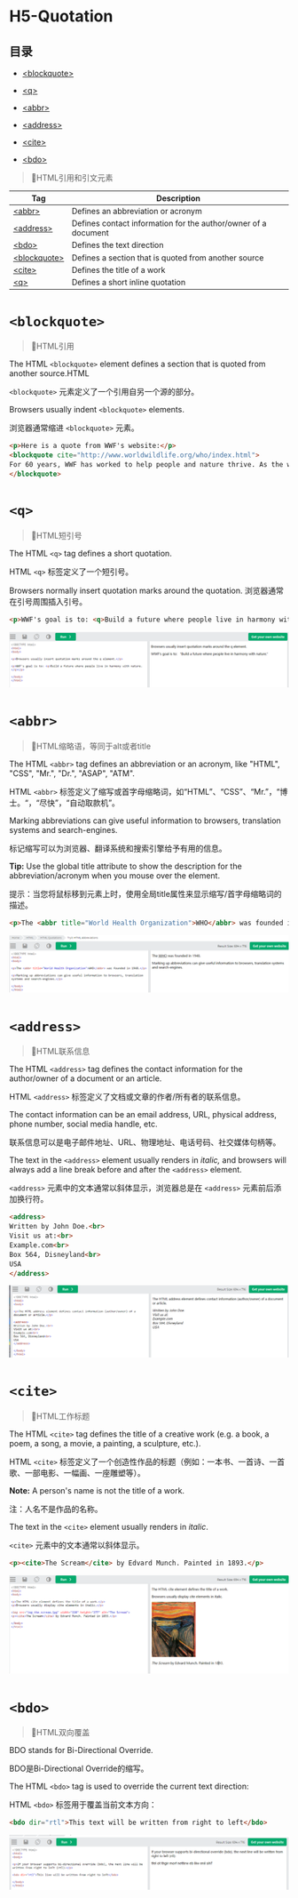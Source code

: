# H5-Quotation

## 目录

-   [\<blockquote>](#blockquote)

-   [\<q> ](#q-)

-   [\<abbr>](#abbr)

-   [\<address> ](#address-)

-   [\<cite>](#cite)

-   [\<bdo>](#bdo)








> 📌HTML引用和引文元素



| Tag                                                                               | Description                                                    |
| --------------------------------------------------------------------------------- | -------------------------------------------------------------- |
| [\<abbr>](https://www.w3schools.com/tags/tag_abbr.asp "<abbr>")                   | Defines an abbreviation or acronym                             |
| [\<address>](https://www.w3schools.com/tags/tag_address.asp "<address>")          | Defines contact information for the author/owner of a document |
| [\<bdo>](https://www.w3schools.com/tags/tag_bdo.asp "<bdo>")                      | Defines the text direction                                     |
| [\<blockquote>](https://www.w3schools.com/tags/tag_blockquote.asp "<blockquote>") | Defines a section that is quoted from another source           |
| [\<cite>](https://www.w3schools.com/tags/tag_cite.asp "<cite>")                   | Defines the title of a work                                    |
| [\<q>](https://www.w3schools.com/tags/tag_q.asp "<q>")                            | Defines a short inline quotation                               |





# `<blockquote>`



> 📌HTML引用



The HTML `<blockquote>` element defines a section that is quoted from another source.HTML&#x20;

`<blockquote>` 元素定义了一个引用自另一个源的部分。



Browsers usually indent `<blockquote>` elements.

浏览器通常缩进 `<blockquote>` 元素。

```html
<p>Here is a quote from WWF's website:</p>
<blockquote cite="http://www.worldwildlife.org/who/index.html">
For 60 years, WWF has worked to help people and nature thrive. As the world's leading conservation organization, WWF works in nearly 100 countries. At every level, we collaborate with people around the world to develop and deliver innovative solutions that protect communities, wildlife, and the places in which they live.
</blockquote>
```





# `<q> `



> 📌HTML短引号



The HTML `<q>` tag defines a short quotation.

HTML `<q>` 标签定义了一个短引号。



Browsers normally insert quotation marks around the quotation. &#x20;
浏览器通常在引号周围插入引号。

```html
<p>WWF's goal is to: <q>Build a future where people live in harmony with nature.</q></p>
```

![](image/image_WPWFJQpMIk.png)





# `<abbr>`



> 📌HTML缩略语，等同于alt或者title



The HTML `<abbr>` tag defines an abbreviation or an acronym, like "HTML", "CSS", "Mr.", "Dr.", "ASAP", "ATM".

HTML `<abbr>` 标签定义了缩写或首字母缩略词，如“HTML”、“CSS”、“Mr.”，“博士。“，“尽快”，“自动取款机”。



Marking abbreviations can give useful information to browsers, translation systems and search-engines. &#x20;


标记缩写可以为浏览器、翻译系统和搜索引擎给予有用的信息。



**Tip:** Use the global title attribute to show the description for the abbreviation/acronym when you mouse over the element. 

提示：当您将鼠标移到元素上时，使用全局title属性来显示缩写/首字母缩略词的描述。

```html
<p>The <abbr title="World Health Organization">WHO</abbr> was founded in 1948.</p>
```

![](image/image_QuvVhnMQ36.png)





# `<address> `



> 📌HTML联系信息



The HTML `<address>` tag defines the contact information for the author/owner of a document or an article.

HTML `<address>` 标签定义了文档或文章的作者/所有者的联系信息。



The contact information can be an email address, URL, physical address, phone number, social media handle, etc. &#x20;

联系信息可以是电子邮件地址、URL、物理地址、电话号码、社交媒体句柄等。



The text in the `<address>` element usually renders in *italic,* and browsers will always add a line break before and after the `<address>` element.

`<address>` 元素中的文本通常以斜体显示，浏览器总是在 `<address>` 元素前后添加换行符。

```html
<address>
Written by John Doe.<br>
Visit us at:<br>
Example.com<br>
Box 564, Disneyland<br>
USA
</address>
```

![](image/image_cFuRIdJX4l.png)





# `<cite>`



> 📌HTML工作标题



The HTML `<cite>` tag defines the title of a creative work (e.g. a book, a poem, a song, a movie, a painting, a sculpture, etc.).

HTML `<cite>` 标签定义了一个创造性作品的标题（例如：一本书、一首诗、一首歌、一部电影、一幅画、一座雕塑等）。



**Note:** A person's name is not the title of a work.

注：人名不是作品的名称。



The text in the `<cite>` element usually renders in *italic*.

`<cite>` 元素中的文本通常以斜体显示。

```html
<p><cite>The Scream</cite> by Edvard Munch. Painted in 1893.</p>
```

![](image/image_x3glHvUasT.png)





# `<bdo>`



> 📌HTML双向覆盖



BDO stands for Bi-Directional Override. &#x20;


BDO是Bi-Directional Override的缩写。



The HTML `<bdo>` tag is used to override the current text direction:

HTML `<bdo>` 标签用于覆盖当前文本方向：

```html
<bdo dir="rtl">This text will be written from right to left</bdo>
```

![](image/image_mXMR8HeJ1x.png)
